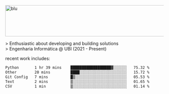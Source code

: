 
<img width="1415" height="100" alt="blu" src="https://github.com/rdsilva01/rdsilva01/assets/101207588/deb060e5-d035-4f09-b511-e3f50605b207">

\> Enthusiastic about developing and building solutions <br>
\> Engenharia Informática @ UBI (2021 - Present)

<!-- <a href="https://www.rodrigosilva.live/">personal website</a> 🏁 -->

<!-- ![](https://komarev.com/ghpvc/?username=rdsilva01) -->

recent work includes:
<!--START_SECTION:waka-->

```txt
Python       1 hr 39 mins    ██████████████████▓░░░░░░   75.32 %
Other        20 mins         ████░░░░░░░░░░░░░░░░░░░░░   15.72 %
Git Config   7 mins          █▒░░░░░░░░░░░░░░░░░░░░░░░   05.53 %
Text         2 mins          ▒░░░░░░░░░░░░░░░░░░░░░░░░   01.65 %
CSV          1 min           ▒░░░░░░░░░░░░░░░░░░░░░░░░   01.14 %
```

<!--END_SECTION:waka-->

